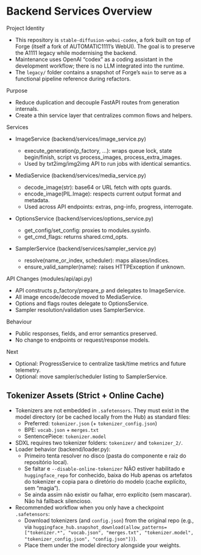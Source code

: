 Backend Services Overview
=========================

Project Identity
- This repository is `stable-diffusion-webui-codex`, a fork built on top of Forge (itself a fork of AUTOMATIC1111’s WebUI). The goal is to preserve the A1111 legacy while modernising the backend.
- Maintenance uses OpenAI “codex” as a coding assistant in the development workflow; there is no LLM integrated into the runtime.
- The `legacy/` folder contains a snapshot of Forge’s `main` to serve as a functional pipeline reference during refactors.

Purpose
- Reduce duplication and decouple FastAPI routes from generation internals.
- Create a thin service layer that centralizes common flows and helpers.

Services
- ImageService (backend/services/image_service.py)
  - execute_generation(p_factory, ...): wraps queue lock, state begin/finish, script vs process_images, process_extra_images.
  - Used by txt2img/img2img API to run jobs with identical semantics.

- MediaService (backend/services/media_service.py)
  - decode_image(str): base64 or URL fetch with opts guards.
  - encode_image(PIL.Image): respects current output format and metadata.
  - Used across API endpoints: extras, png-info, progress, interrogate.

- OptionsService (backend/services/options_service.py)
  - get_config/set_config: proxies to modules.sysinfo.
  - get_cmd_flags: returns shared.cmd_opts.

- SamplerService (backend/services/sampler_service.py)
  - resolve(name_or_index, scheduler): maps aliases/indices.
  - ensure_valid_sampler(name): raises HTTPException if unknown.

API Changes (modules/api/api.py)
- API constructs p_factory/prepare_p and delegates to ImageService.
- All image encode/decode moved to MediaService.
- Options and flags routes delegate to OptionsService.
- Sampler resolution/validation uses SamplerService.

Behaviour
- Public responses, fields, and error semantics preserved.
- No change to endpoints or request/response models.

Next
- Optional: ProgressService to centralize task/time metrics and future telemetry.
- Optional: move sampler/scheduler listing to SamplerService.

Tokenizer Assets (Strict + Online Cache)
-------------------------

- Tokenizers are not embedded in `.safetensors`. They must exist in the model directory (or be cached locally from the Hub) as standard files:
  - Preferred: `tokenizer.json` (+ `tokenizer_config.json`)
  - BPE: `vocab.json` + `merges.txt`
  - SentencePiece: `tokenizer.model`
- SDXL requires two tokenizer folders: `tokenizer/` and `tokenizer_2/`.
- Loader behavior (backend/loader.py):
  - Primeiro tenta resolver no disco (pasta do componente e raiz do repositório local).
  - Se faltar e `--disable-online-tokenizer` NÃO estiver habilitado e `huggingface_repo` for conhecido, baixa do Hub apenas os artefatos do tokenizer e copia para o diretório do modelo (cache explícito, sem “magia”).
  - Se ainda assim não existir ou falhar, erro explícito (sem mascarar). Não há fallback silencioso.
- Recommended workflow when you only have a checkpoint `.safetensors`:
  - Download tokenizers (and `config.json`) from the original repo (e.g., via `huggingface_hub.snapshot_download(allow_patterns=["tokenizer.*", "vocab.json", "merges.txt", "tokenizer.model", "tokenizer_config.json", "config.json"])`).
  - Place them under the model directory alongside your weights.
